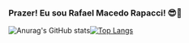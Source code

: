 ###                                                     Prazer! Eu sou Rafael Macedo Rapacci! 😎🌹

![Anurag's GitHub stats](https://github-readme-stats.vercel.app/api?username=Rafael-Macedo-Rapacci&theme=dark&show_icons=true)[![Top Langs](https://github-readme-stats.vercel.app/api/top-langs/?username=anuraghazra&layout=compact&theme=dark)](https://github.com/anuraghazra/github-readme-stats)
